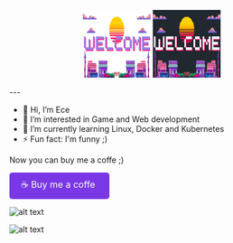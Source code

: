 <p align="center">
    <img src="welcome-light.png#gh-light-mode-only" height="120" width="120"/>
    <img src="welcome-dark.png#gh-dark-mode-only" height="120" width="120"/>
</p>
---

- 👋 Hi, I’m Ece
- 👀 I’m interested in Game and Web development
- 🌱 I’m currently learning Linux, Docker and Kubernetes
- ⚡ Fun fact: I'm funny ;)

Now you can buy me a coffe ;)

<a href="https://buymeacoffee.com/eceoez" style="display: inline-block; padding: 10px 25px 10px 20px; font-size: 16px; color: white; background-color: #7a37e6; text-align: center; text-decoration: none; border-radius: 5px;">☕ Buy me a coffe</a>



![alt text](6vIk.gif)

![alt text](<cat_gif (1).gif>)
